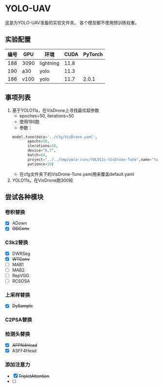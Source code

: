 # YOLO-UAV
这是为YOLO-UAV准备的实验文件夹。
各个模型都不使用预训练权重。

## 实验配置
|编号|GPU|环境|CUDA|PyTorch|
|---|---|---|---|---|
|188|3090|lightning|11.8||
|190|a30|yolo|11.3||
|186|v100|yolo|11.7|2.0.1|

## 事项列表
1. 基于YOLO11s，在VisDrone上寻找最优超参数
    - epoches=50, iterations=50
    - 使用190跑
    - 参数：
    ```python
    model.tune(data='../cfg/VisDrone.yaml', 
           epochs=50,
           iterations=50,
           device="6,7",
           batch=64, 
           project="../../tmp/yolo-runs/YOLO11s-VisDrone-Tune",name="tune",
           patience=10)
    ```
    - 在cfg文件夹下的VisDrone-Tune.yaml用来覆盖default.yaml
2. YOLO11s，在VisDrone跑300轮

## 尝试各种模块
### 卷积替换
- [x] ADown
- [x] ~~ODConv~~
### C3k2替换
- [x] DWRSeg
- [x] ~~WTConv~~
- [ ] MAB1
- [ ] MAB2
- [ ] RepVGG
- [ ] RCSOSA
### 上采样替换
- [x] ~~DySample~~
### C2PSA替换

### 检测头替换
- [x] ~~AFPN4Head~~
- [x] ASFF4Head
### 添加注意力
- [x] ~~TripletAttention~~
- [ ] 